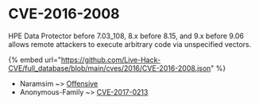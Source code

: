 # CVE-2016-2008

HPE Data Protector before 7.03_108, 8.x before 8.15, and 9.x before 9.06 allows remote attackers to execute arbitrary code via unspecified vectors.

{% embed url="https://github.com/Live-Hack-CVE/full_database/blob/main/cves/2016/CVE-2016-2008.json" %}


* Naramsim ~> [Offensive](https://www.alice-snow.ru/2016/database/cve-2016-2008/offensive-naramsim)
* Anonymous-Family ~> [CVE-2017-0213](https://www.alice-snow.ru/2016/database/cve-2016-2008/cve-2017-0213-anonymous-family)